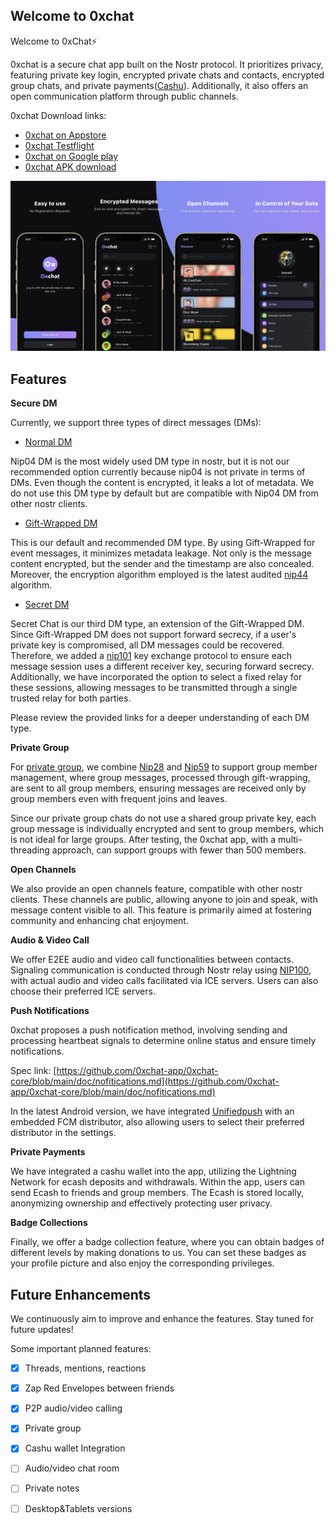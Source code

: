 ## Welcome to 0xchat

Welcome to 0xChat⚡️

0xchat is a secure chat app built on the Nostr protocol. It prioritizes privacy, featuring private key login, encrypted private chats and contacts, encrypted group chats, and private payments([Cashu](https://cashu.space/)). Additionally, it also offers an open communication platform through public channels.

0xchat Download links:

  - [0xchat on Appstore](https://apps.apple.com/app/0xchat/id1637607169)
  - [0xchat Testflight](https://testflight.apple.com/join/AjdJFBmU)
  - [0xchat on Google play](https://play.google.com/store/apps/details?id=com.oxchat.nostr)
  - [0xchat APK download](https://github.com/0xchat-app/0xchat-app-main/releases)

![](https://github.com/0xchat-app/.github/blob/main/profile/banner.jpeg)

## Features

**Secure DM**

Currently, we support three types of direct messages (DMs):

- [Normal DM](https://github.com/nostr-protocol/nips/blob/master/04.md)

Nip04 DM is the most widely used DM type in nostr, but it is not our recommended option currently because nip04 is not private in terms of DMs. Even though the content is encrypted, it leaks a lot of metadata. We do not use this DM type by default but are compatible with Nip04 DM from other nostr clients.

- [Gift-Wrapped DM](https://github.com/nostr-protocol/nips/blob/master/59.md)

This is our default and recommended DM type. By using Gift-Wrapped for event messages, it minimizes metadata leakage. Not only is the message content encrypted, but the sender and the timestamp are also concealed. Moreover, the encryption algorithm employed is the latest audited [nip44](https://github.com/nostr-protocol/nips/blob/master/44.md) algorithm.

- [Secret DM](https://github.com/0xchat-app/0xchat-core/blob/main/doc/secretChat.md)

Secret Chat is our third DM type, an extension of the Gift-Wrapped DM. Since Gift-Wrapped DM does not support forward secrecy, if a user's private key is compromised, all DM messages could be recovered. Therefore, we added a [nip101](https://github.com/water783/nips/blob/nip101/101.md) key exchange protocol to ensure each message session uses a different receiver key, securing forward secrecy. Additionally, we have incorporated the option to select a fixed relay for these sessions, allowing messages to be transmitted through a single trusted relay for both parties.

Please review the provided links for a deeper understanding of each DM type.

**Private Group**

For [private group](https://github.com/0xchat-app/0xchat-core/blob/main/doc/privateGroup.md), we combine [Nip28](https://github.com/nostr-protocol/nips/blob/master/28.md) and [Nip59](https://github.com/nostr-protocol/nips/blob/master/59.md) to support group member management, where group messages, processed through gift-wrapping, are sent to all group members, ensuring messages are received only by group members even with frequent joins and leaves.

Since our private group chats do not use a shared group private key, each group message is individually encrypted and sent to group members, which is not ideal for large groups. After testing, the 0xchat app, with a multi-threading approach, can support groups with fewer than 500 members.

**Open Channels**

We also provide an open channels feature, compatible with other nostr clients. These channels are public, allowing anyone to join and speak, with message content visible to all. This feature is primarily aimed at fostering community and enhancing chat enjoyment.

**Audio & Video Call**

We offer E2EE audio and video call functionalities between contacts. Signaling communication is conducted through Nostr relay using [NIP100](https://github.com/jacany/nips/blob/webrtc/100.md), with actual audio and video calls facilitated via ICE servers. Users can also choose their preferred ICE servers.

**Push Notifications**

0xchat proposes a push notification method, involving sending and processing heartbeat signals to determine online status and ensure timely notifications.

Spec link: [https://github.com/0xchat-app/0xchat-core/blob/main/doc/nofitications.md](https://github.com/0xchat-app/0xchat-core/blob/main/doc/nofitications.md)

In the latest Android version, we have integrated [Unifiedpush](https://unifiedpush.org/) with an embedded FCM distributor, also allowing users to select their preferred distributor in the settings.

**Private Payments**

We have integrated a cashu wallet into the app, utilizing the Lightning Network for ecash deposits and withdrawals. Within the app, users can send Ecash to friends and group members. The Ecash is stored locally, anonymizing ownership and effectively protecting user privacy.

**Badge Collections**

Finally, we offer a badge collection feature, where you can obtain badges of different levels by making donations to us. You can set these badges as your profile picture and also enjoy the corresponding privileges.


## Future Enhancements

We continuously aim to improve and enhance the features. Stay tuned for future updates!

Some important planned features:

- [x] Threads, mentions, reactions
- [x] Zap Red Envelopes between friends
- [x] P2P audio/video calling
- [x] Private group
- [x] Cashu wallet Integration
- [ ] Audio/video chat room
- [ ] Private notes
- [ ] Desktop&Tablets versions

